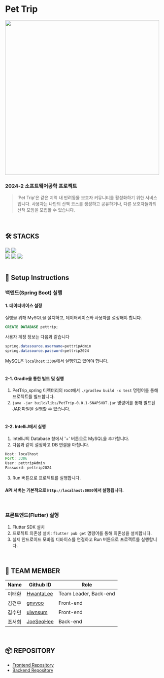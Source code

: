 # Pet Trip

<img src="https://github.com/user-attachments/assets/f4ff64b9-0d4c-4365-8438-605806201614" width="500"/>

### 2024-2 소프트웨어공학 프로젝트
> ‘Pet Trip’은 같은 지역 내 반려동물 보호자 커뮤니티를 활성화하기 위한 서비스입니다. 사용자는 나만의 산책 코스를 생성하고 공유하거나, 다른 보호자들과의 산책 모임을 모집할 수 있습니다.
<br>

## :hammer_and_wrench: STACKS
<div> 
<img src="https://img.shields.io/badge/java-007396?style=for-the-badge&logo=java&logoColor=white">
<img src="https://img.shields.io/badge/dart-0175C2?style=for-the-badge&logo=dart&logoColor=white"> 
  <br>
<img src="https://img.shields.io/badge/spring-6DB33F?style=for-the-badge&logo=spring&logoColor=white"> 
<img src="https://img.shields.io/badge/flutter-02569B?style=for-the-badge&logo=flutter&logoColor=white">
<img src="https://img.shields.io/badge/mysql-4479A1?style=for-the-badge&logo=mysql&logoColor=white">
</div>
<br>

## :rocket: Setup Instructions
### 백엔드(Spring Boot) 실행
#### 1. 데이터베이스 설정
실행을 위해 MySQL을 설치하고, 데이터베이스와 사용자를 설정해야 합니다.
   ```sql
   CREATE DATABASE pettrip;
   ```
   사용자 계정 정보는 다음과 같습니다
   ```java
   spring.datasource.username=pettripAdmin
   spring.datasource.password=pettrip2024
   ```
   MySQL은 `localhost:3306`에서 실행되고 있어야 합니다.
   <br><br>

#### 2-1. Gradle을 통한 빌드 및 실행
 1. PetTrip_spring 디렉터리의 root에서 `./gradlew build -x test` 명령어를 통해 프로젝트를 빌드합니다. <br>
 2. `java -jar build/libs/PetTrip-0.0.1-SNAPSHOT.jar` 명령어를 통해 빌드된 JAR 파일을 실행할 수 있습니다.
 <br><br>
 
#### 2-2. IntelliJ에서 실행
 1. IntelliJ의 Database 창에서 '+' 버튼으로 MySQL을 추가합니다. <br>
 2. 다음과 같이 설정하고 DB 연결을 마칩니다.
   ```java
   Host: localhost
   Port: 3306
   User: pettripAdmin
   Password: pettrip2024
   ```
 3. Run 버튼으로 프로젝트를 실행합니다.

#### API 서버는 기본적으로 `http://localhost:8080`에서 실행됩니다.

<br> 

### 프론트엔드(Flutter) 실행
1. Flutter SDK 설치
2. 프로젝트 의존성 설치: `flutter pub get` 명령어를 통해 의존성을 설치합니다.
3. 실제 안드로이드 모바일 디바이스를 연결하고 Run 버튼으로 프로젝트를 실행합니다.

<br> 

## :information_desk_person: TEAM MEMBER
|Name|Github ID|Role|
|------|-------|------|
|이태환|[HwantaLee](https://github.com/HwantaLee)|Team Leader, Back-end|
|김건우|[gnvvoo](https://github.com/gnvvoo)|Front-end|
|김수민|[uiwnsum](https://github.com/uiwnsum)|Front-end|
|조서희|[JoeSeoHee](https://github.com/JoeSeoHee)|Back-end|

<br>

## :package: REPOSITORY
- [Frontend Repository](https://github.com/2024SE-PetTrip/PetTrip_flutter.git)
- [Backend Repository](https://github.com/2024SE-PetTrip/PetTrip_spring.git)

